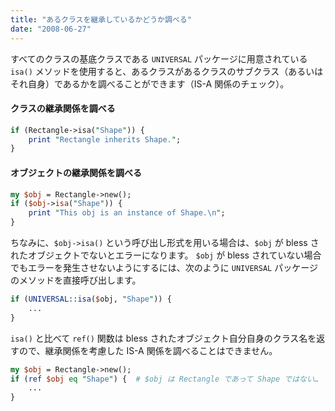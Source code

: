 ```yaml
---
title: "あるクラスを継承しているかどうか調べる"
date: "2008-06-27"
---
```


すべてのクラスの基底クラスである `UNIVERSAL` パッケージに用意されている `isa()` メソッドを使用すると、あるクラスがあるクラスのサブクラス（あるいはそれ自身）であるかを調べることができます（IS-A 関係のチェック）。

#### クラスの継承関係を調べる

```perl
if (Rectangle->isa("Shape")) {
    print "Rectangle inherits Shape.";
}
```

#### オブジェクトの継承関係を調べる

```perl
my $obj = Rectangle->new();
if ($obj->isa("Shape")) {
    print "This obj is an instance of Shape.\n";
}
```

ちなみに、`$obj->isa()` という呼び出し形式を用いる場合は、`$obj` が bless されたオブジェクトでないとエラーになります。
`$obj` が bless されていない場合でもエラーを発生させないようにするには、次のように `UNIVERSAL` パッケージのメソッドを直接呼び出します。

```perl
if (UNIVERSAL::isa($obj, "Shape")) {
    ...
}
```

`isa()` と比べて `ref()` 関数は bless されたオブジェクト自分自身のクラス名を返すので、継承関係を考慮した IS-A 関係を調べることはできません。

```perl
my $obj = Rectangle->new();
if (ref $obj eq "Shape") {  # $obj は Rectangle であって Shape ではない…
    ...
}
```

